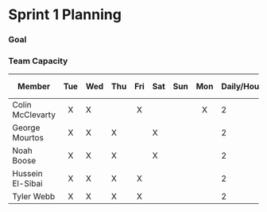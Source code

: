 # Sprint 1 Planning
### Goal
### Team Capacity

| Member      | Tue | Wed     | Thu      | Fri | Sat | Sun | Mon   | Daily/Hours    | Week Hours    |
| ---        |    :----:   |          --- | ---        |    :----:   |          --- | ---        |    :----:   |          --- |          --- |
|Colin McClevarty   | X       | X|       | X   |        |       |  X  | 2  |  8|
| George Mourtos  | X       | X|    X   |    |    X    |       |    |  2 | 8 |
| Noah Boose   | X       | X|    X   |    |     X   |       |    |  2 | 8 |
| Hussein El-Sibai | X       | X|    X   |   X |        |       |    |  2 | 8 |
|Tyler Webb   | X       | X|     X  |   X |        |       |    |  2 | 8 |
